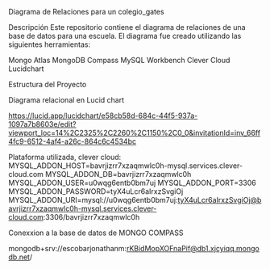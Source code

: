Diagrama de Relaciones para un colegio_gates

Descripción
Este repositorio contiene el diagrama de relaciones de una base de datos para una escuela. El diagrama fue creado utilizando las siguientes herramientas:

Mongo Atlas
MongoDB Compass
MySQL Workbench
Clever Cloud
Lucidchart

Estructura del Proyecto

Diagrama relacional en Lucid chart

https://lucid.app/lucidchart/e58cb58d-684c-44f5-937a-1097a7b8603e/edit?viewport_loc=14%2C2325%2C2260%2C1150%2C0_0&invitationId=inv_66ff4fc9-6512-4af4-a26c-864c6c4534bc 

 Plataforma utilizada, clever cloud:
  MYSQL_ADDON_HOST=bavrjizrr7xzaqmwlc0h-mysql.services.clever-cloud.com
  MYSQL_ADDON_DB=bavrjizrr7xzaqmwlc0h
  MYSQL_ADDON_USER=u0wqg6entb0bm7uj
  MYSQL_ADDON_PORT=3306
  MYSQL_ADDON_PASSWORD=tyX4uLcr6aIrxzSvgiOj
  MYSQL_ADDON_URI=mysql://u0wqg6entb0bm7uj:tyX4uLcr6aIrxzSvgiOj@bavrjizrr7xzaqmwlc0h-mysql.services.clever-cloud.com:3306/bavrjizrr7xzaqmwlc0h

Conexxion a la base de datos de MONGO COMPASS

mongodb+srv://escobarjonathanm:rKBidMopXOFnaPif@db1.xjcyiqq.mongodb.net/
